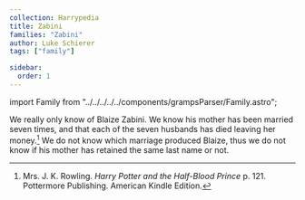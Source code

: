```yaml
---
collection: Harrypedia
title: Zabini
families: "Zabini"
author: Luke Schierer
tags: ["family"]

sidebar:
  order: 1
---
```

import Family from "../../../../../components/grampsParser/Family.astro";

<Family surn={frontmatter.surn} />


We really only know of Blaize Zabini.  We know his mother has been married seven
times, and that each of the seven husbands has died leaving her
money.[^210318-3] We do not know which marriage produced Blaize, thus we do not
know if his mother has retained the same last name or not.

[^210318-3]: Mrs. J. K. Rowling. _Harry Potter and the Half-Blood Prince_
    p. 121. Pottermore Publishing. American Kindle Edition.

